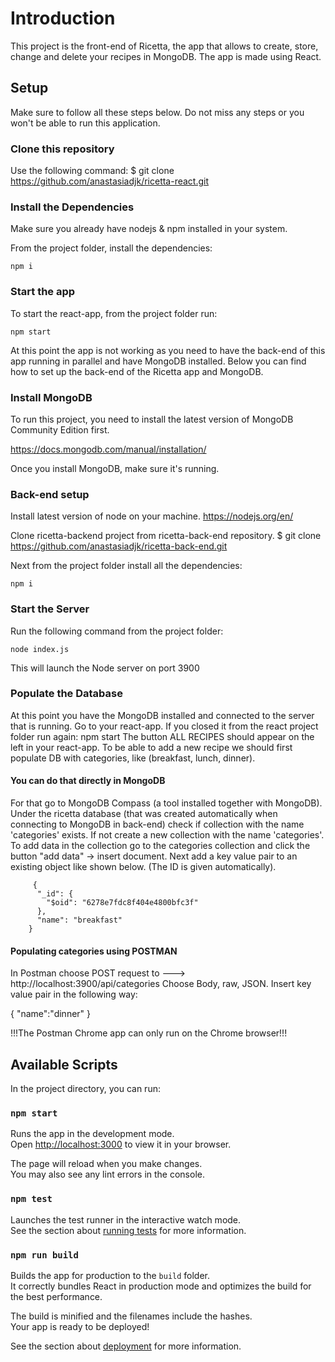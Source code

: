 # Introduction
This project is the front-end of Ricetta, the app that allows to create, store, change and delete your recipes in MongoDB. The app is made using React.

## Setup

Make sure to follow all these steps below. Do not miss any steps or you won't be able to run this application.

### Clone this repository
Use the following command:
    $ git clone https://github.com/anastasiadjk/ricetta-react.git

### Install the Dependencies

Make sure you already have nodejs & npm installed in your system.

From the project folder, install the dependencies:

    npm i  
    
### Start the app

To start the react-app, from the project folder run:

    npm start
    
At this point the app is not working as you need to have the back-end of this app running in parallel and have MongoDB installed. 
Below you can find how to set up the back-end of the Ricetta app and MongoDB.

### Install MongoDB

To run this project, you need to install the latest version of MongoDB Community Edition first.

https://docs.mongodb.com/manual/installation/

Once you install MongoDB, make sure it's running.
    
### Back-end setup 
Install latest version of node on your machine.
    https://nodejs.org/en/
    
Clone ricetta-backend project from ricetta-back-end repository.
    $ git clone https://github.com/anastasiadjk/ricetta-back-end.git
   
Next from the project folder install all the dependencies:

    npm i

### Start the Server
Run the following command from the project folder:

    node index.js

This will launch the Node server on port 3900


    
### Populate the Database
At this point you have the MongoDB installed and connected to the server that is running. 
Go to your react-app. If you closed it from the react project folder run again:
    npm start
The button ALL RECIPES should appear on the left in your react-app. To be able to add a new recipe we should first populate DB with categories, like (breakfast, lunch, dinner). 
#### You can do that directly in MongoDB
For that go to MongoDB Compass (a tool installed together with MongoDB).
Under the ricetta database (that was created automatically when connecting to MongoDB in back-end) check if collection with the name 'categories' exists.
If not create a new collection with the name 'categories'. To add data in the collection go to the categories collection and click the button "add data" -> insert document.
Next add a key value pair to an existing object like shown below. (The ID is given automatically).

         {
          "_id": {
            "$oid": "6278e7fdc8f404e4800bfc3f"
          },
          "name": "breakfast"  
        }

#### Populating categories using POSTMAN

In Postman choose POST request to ---> http://localhost:3900/api/categories
Choose Body, raw, JSON. Insert key value pair in the following way:

{
 "name":"dinner"
}

!!!The Postman Chrome app can only run on the Chrome browser!!!


## Available Scripts

In the project directory, you can run:

### `npm start`

Runs the app in the development mode.\
Open [http://localhost:3000](http://localhost:3000) to view it in your browser.

The page will reload when you make changes.\
You may also see any lint errors in the console.

### `npm test`

Launches the test runner in the interactive watch mode.\
See the section about [running tests](https://facebook.github.io/create-react-app/docs/running-tests) for more information.

### `npm run build`

Builds the app for production to the `build` folder.\
It correctly bundles React in production mode and optimizes the build for the best performance.

The build is minified and the filenames include the hashes.\
Your app is ready to be deployed!

See the section about [deployment](https://facebook.github.io/create-react-app/docs/deployment) for more information.


